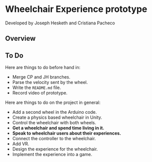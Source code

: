 # Wheelchair Experience prototype
Developed by Joseph Hesketh and Cristiana Pacheco

## Overview


## To Do
Here are things to do before hand in:
- Merge CP and JH branches.
- Parse the velocity sent by the wheel.
- Write the `README.md` file.
- Record video of prototype.

Here are things to do on the project in general:
- Add a second wheel in the Arduino code.
- Create a physics based wheelchair in Unity.
- Control the wheelchair with both wheels.
- **Get a wheelchair and spend time living in it.**
- **Speak to wheelchair users about their experiences.**
- Connect the controller to the wheelchair.
- Add VR.
- Design the experience for the wheelchair.
- Implement the experience into a game.

